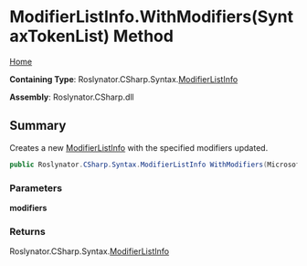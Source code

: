 # ModifierListInfo\.WithModifiers\(SyntaxTokenList\) Method

[Home](../../../../../README.md)

**Containing Type**: Roslynator\.CSharp\.Syntax\.[ModifierListInfo](../README.md)

**Assembly**: Roslynator\.CSharp\.dll

## Summary

Creates a new [ModifierListInfo](../README.md) with the specified modifiers updated\.

```csharp
public Roslynator.CSharp.Syntax.ModifierListInfo WithModifiers(Microsoft.CodeAnalysis.SyntaxTokenList modifiers)
```

### Parameters

**modifiers**

### Returns

Roslynator\.CSharp\.Syntax\.[ModifierListInfo](../README.md)

